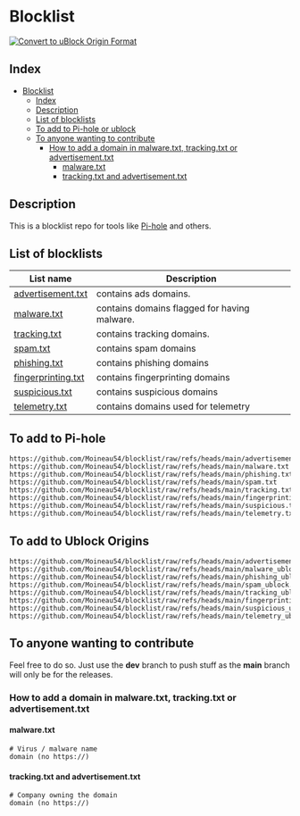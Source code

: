 # Blocklist

[![Convert to uBlock Origin Format](https://github.com/Moineau54/blocklist/actions/workflows/convert-ublock.yml/badge.svg)](https://github.com/Moineau54/blocklist/actions/workflows/convert-ublock.yml)

## Index

- [Blocklist](#blocklist)
  - [Index](#index)
  - [Description](#description)
  - [List of blocklists](#list-of-blocklists)
  - [To add to Pi-hole or ublock](#to-add-to-pi-hole-or-ublock)
  - [To anyone wanting to contribute](#to-anyone-wanting-to-contribute)
    - [How to add a domain in malware.txt, tracking.txt or advertisement.txt](#how-to-add-a-domain-in-malwaretxt-trackingtxt-or-advertisementtxt)
      - [malware.txt](#malwaretxt)
      - [tracking.txt and advertisement.txt](#trackingtxt-and-advertisementtxt)

## Description

This is a blocklist repo for tools like [Pi-hole](https://docs.pi-hole.net/) and others.

## List of blocklists

| List name | Description |
|---|---|
| [advertisement.txt](advertisment.txt) | contains ads domains. |
| [malware.txt](malware.txt) | contains domains flagged for having malware. |
| [tracking.txt](tracking.txt) | contains tracking domains. |
| [spam.txt](spam.txt) | contains spam domains |
| [phishing.txt](phishing.txt) | contains phishing domains |
| [fingerprinting.txt](fingerprinting.txt) | contains fingerprinting domains |
| [suspicious.txt](suspicious.txt) | contains suspicious domains |
| [telemetry.txt](telemetry.txt) | contains domains used for telemetry |

## To add to Pi-hole

```shell
https://github.com/Moineau54/blocklist/raw/refs/heads/main/advertisement.txt
https://github.com/Moineau54/blocklist/raw/refs/heads/main/malware.txt
https://github.com/Moineau54/blocklist/raw/refs/heads/main/phishing.txt
https://github.com/Moineau54/blocklist/raw/refs/heads/main/spam.txt
https://github.com/Moineau54/blocklist/raw/refs/heads/main/tracking.txt
https://github.com/Moineau54/blocklist/raw/refs/heads/main/fingerprinting.txt
https://github.com/Moineau54/blocklist/raw/refs/heads/main/suspicious.txt
https://github.com/Moineau54/blocklist/raw/refs/heads/main/telemetry.txt
```

## To add to Ublock Origins

```shell
https://github.com/Moineau54/blocklist/raw/refs/heads/main/advertisement_ublock.txt
https://github.com/Moineau54/blocklist/raw/refs/heads/main/malware_ublock.txt
https://github.com/Moineau54/blocklist/raw/refs/heads/main/phishing_ublock.txt
https://github.com/Moineau54/blocklist/raw/refs/heads/main/spam_ublock.txt
https://github.com/Moineau54/blocklist/raw/refs/heads/main/tracking_ublock.txt
https://github.com/Moineau54/blocklist/raw/refs/heads/main/fingerprinting_ublock.txt
https://github.com/Moineau54/blocklist/raw/refs/heads/main/suspicious_ublock.txt
https://github.com/Moineau54/blocklist/raw/refs/heads/main/telemetry_ublock.txt
```

## To anyone wanting to contribute

Feel free to do so. Just use the **dev** branch to push stuff as the **main** branch will only be for the releases.

### How to add a domain in malware.txt, tracking.txt or advertisement.txt

#### malware.txt

```shell
# Virus / malware name
domain (no https://)
```

#### tracking.txt and advertisement.txt

```shell
# Company owning the domain
domain (no https://)
```
